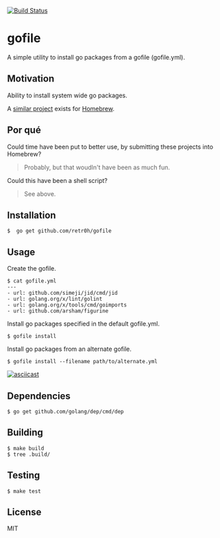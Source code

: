 [![Build Status](http://img.shields.io/travis/retr0h/gofile.svg?style=flat-square)](https://travis-ci.org/retr0h/gofile)

# gofile

A simple utility to install go packages from a gofile (gofile.yml).

## Motivation

Ability to install system wide go packages.

A [similar project](https://github.com/Homebrew/homebrew-bundle) exists
for [Homebrew](https://brew.sh/).

## Por qué

Could time have been put to better use, by submitting these projects
into Homebrew?

> Probably, but that woudln't have been as much fun.

Could this have been a shell script?

> See above.

## Installation

    $  go get github.com/retr0h/gofile

## Usage

Create the gofile.

    $ cat gofile.yml
    ---
    - url: github.com/simeji/jid/cmd/jid
    - url: golang.org/x/lint/golint
    - url: golang.org/x/tools/cmd/goimports
    - url: github.com/arsham/figurine

Install go packages specified in the default gofile.yml.

    $ gofile install

Install go packages from an alternate gofile.

    $ gofile install --filename path/to/alternate.yml

[![asciicast](https://asciinema.org/a/192665.png)](https://asciinema.org/a/192665?speed=2&autoplay=1&loop=1)

## Dependencies

    $ go get github.com/golang/dep/cmd/dep

## Building

    $ make build
    $ tree .build/

## Testing

    $ make test

## License

MIT
